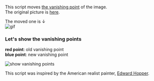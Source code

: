 This script moves [the vanishing point](https://en.wikipedia.org/wiki/Vanishing_point) of the image.  
The original picture is [here](https://i.imgur.com/KguoTZ9.jpg).  

The moved one is ↓  
![gif](https://user-images.githubusercontent.com/13133179/32699792-9d37f12a-c7fe-11e7-8000-d1ad39a57c4f.gif)

### Let's show the vanishing points 
**red point**: old vanishing point  
**blue point**: new vanishing point

![show vanishing points](https://user-images.githubusercontent.com/13133179/32699924-11487358-c801-11e7-9672-16dfe3dfed24.gif)

This script was inspired by the American realist painter, [Edward Hopper](https://en.wikipedia.org/wiki/Edward_Hopper).

